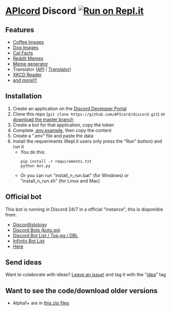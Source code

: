 # [API](https://en.wikipedia.org/wiki/API)[cord](https://en.wikipedia.org/wiki/Discord_(software)) Discord [![Run on Repl.it](https://repl.it/badge/github/APIcord/discord)](https://repl.it/github/APIcord/APIcord)
## Features
- [Coffee Images](https://coffee.alexflipnote.dev)
- [Dog Images](https://dog.ceo/dog-api)
- [Cat Facts](https://catfact.ninja)
- [Reddit Memes](https://github.com/R3l3ntl3ss/Meme_Api)
- [Meme generator](https://memegen.link)
- Translator ([API](https://github.com/lushan88a/google_trans_new) | [Translator](https://translate.google.com))
- [XKCD Reader](https://xkcd.com/json.html)
- [and more!!!](https://some-random-api.ml)

## Installation
1. Create an application on the [Discord Developer Portal](https://discord.com/developers)
2. Clone this repo (`git clone https://github.com/APIcord/discord.git`) or [download the master branch](https://github.com/APIcord/discord/archive/master.zip)
2. Create a bot for that application, copy the token
3. Complete [.env.example](.env.example), then copy the content
4. Create a ".env" file and paste the data
5. Install the requeriments (Repl.it users only press the "Run" button) and run it
    - You do this:
        ```
        pip install -r requirements.txt
        python bot.py
        ```
    - Or you can run "install_n_run.bat" (for Windows) or "install_n_run.sh" (for Linux and Mac)

## Official bot
This bot is running in Discord 24/7 in a official "instance", this is disponible from:
- [Discordlistology](https://discordlistology.com/bots/757258298725630008)
- [Discord Bots (bots.gg)](https://discord.bots.gg/bots/757258298725630008)
- [Discord Bot List / Top.gg / DBL](https://top.gg/bot/757258298725630008)
- [Infinity Bot List](https://infinitybotlist.com/bots/757258298725630008)
- [Here](https://apicord.github.io/invite)

## Send ideas
Want to colaborate with ideas? [Leave an issue!](https://github.com/APIcord/APIcord/issues/new/choose) and tag it with the "[idea](https://github.com/APIcord/APIcord/issues?q=is%3Aissue+is%3Aopen+label%3Aidea)" tag

## Want to see the code/download older versions
- Alpha1+ are in [this zip files](https://github.com/APIcord/discord-archive/tree/Alpha)

